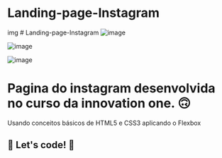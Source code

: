 # Landing-page-Instagram
img # Landing-page-Instagram
![image](https://user-images.githubusercontent.com/36507641/134073163-22415011-d444-41eb-8daf-bdcf74fc40d5.png)

![image](https://user-images.githubusercontent.com/36507641/134073454-35a36b11-eb69-4b36-96f2-71bb17eaea3a.png)


![image](https://user-images.githubusercontent.com/36507641/134073511-56d1c92d-79fa-423f-b0e6-0aa7b961e29f.png)




# Pagina do instagram desenvolvida no curso da innovation one. 🙃

Usando conceitos básicos de HTML5 e CSS3 aplicando o Flexbox

### 
## 🚀 Let's code! 🚀


